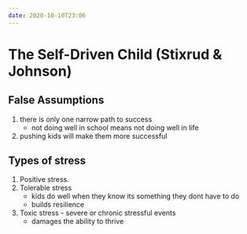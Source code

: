 ```yaml
---
date: 2020-10-10T23:06
---
```


# The Self-Driven Child (Stixrud & Johnson)


## False Assumptions
1. there is only one narrow path to success
   - not doing well in school means not doing well in life
1. pushing kids will make them more
successful

## Types of stress
1. Positive stress.
2. Tolerable stress
   - kids do well when they know its something they dont have to do 
   - builds resilience
3. Toxic stress - severe or chronic stressful events 
   - damages the ability to thrive
